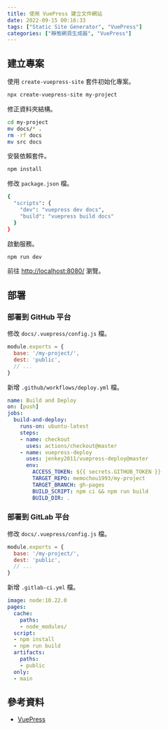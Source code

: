 ```yaml
---
title: 使用 VuePress 建立文件網站
date: 2022-09-15 00:16:33
tags: ["Static Site Generator", "VuePress"]
categories: ["靜態網頁生成器", "VuePress"]
---
```


## 建立專案

使用 `create-vuepress-site` 套件初始化專案。

```bash
npx create-vuepress-site my-project
```

修正資料夾結構。

```bash
cd my-project
mv docs/* .
rm -rf docs
mv src docs
```

安裝依賴套件。

```bash
npm install
```

修改 `package.json` 檔。

```bash
{
  "scripts": {
    "dev": "vuepress dev docs",
    "build": "vuepress build docs"
  }
}
```

啟動服務。

```bash
npm run dev
```

前往 <http://localhost:8080/> 瀏覽。

## 部署

### 部署到 GitHub 平台

修改 `docs/.vuepress/config.js` 檔。

```js
module.exports = {
  base: '/my-project/',
  dest: 'public',
  // ...
}
```

新增 `.github/workflows/deploy.yml` 檔。

```yaml
name: Build and Deploy
on: [push]
jobs:
  build-and-deploy:
    runs-on: ubuntu-latest
    steps:
    - name: checkout
      uses: actions/checkout@master
    - name: vuepress-deploy
      uses: jenkey2011/vuepress-deploy@master
      env:
        ACCESS_TOKEN: ${{ secrets.GITHUB_TOKEN }}
        TARGET_REPO: memochou1993/my-project
        TARGET_BRANCH: gh-pages
        BUILD_SCRIPT: npm ci && npm run build
        BUILD_DIR: .
```

### 部署到 GitLab 平台

修改 `docs/.vuepress/config.js` 檔。

```js
module.exports = {
  base: '/my-project/',
  dest: 'public',
  // ...
}
```

新增 `.gitlab-ci.yml` 檔。

```yaml
image: node:10.22.0
pages:
  cache:
    paths:
    - node_modules/
  script:
  - npm install
  - npm run build
  artifacts:
    paths:
    - public
  only:
  - main
```

## 參考資料

- [VuePress](https://vuepress.vuejs.org/)
